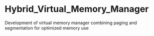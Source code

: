 # Hybrid_Virtual_Memory_Manager
Development of virtual memory manager combining paging and segmentation for optimized memory use
